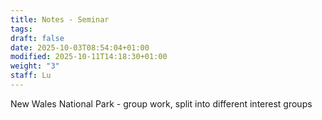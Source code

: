 ```yaml
---
title: Notes - Seminar
tags:
draft: false
date: 2025-10-03T08:54:04+01:00
modified: 2025-10-11T14:18:30+01:00
weight: "3"
staff: Lu
---
```

New Wales National Park - group work, split into different interest groups
